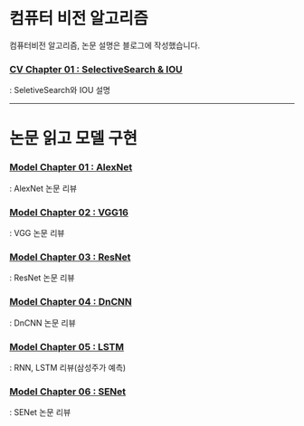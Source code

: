 # 컴퓨터 비전 알고리즘
컴퓨터비전 알고리즘, 논문 설명은 블로그에 작성했습니다.

### [CV Chapter 01 : SelectiveSearch & IOU](https://velog.io/@landsky1234/%EC%BB%B4%ED%93%A8%ED%84%B0%EB%B9%84%EC%A0%841Object-Detection%EC%9D%98-%EC%9D%B4%ED%95%B4)
: SeletiveSearch와 IOU 설명

---

# 논문 읽고 모델 구현

### [Model Chapter 01 : AlexNet](https://velog.io/@landsky1234/AlexNet)
: AlexNet 논문 리뷰

### [Model Chapter 02 : VGG16](https://velog.io/@landsky1234/VGG-%EB%85%BC%EB%AC%B8-%EB%A6%AC%EB%B7%B0-%EC%BD%94%EB%93%9C-%EA%B5%AC%ED%98%84)
: VGG 논문 리뷰

### [Model Chapter 03 : ResNet](https://velog.io/@landsky1234/ResNet)
: ResNet 논문 리뷰

### [Model Chapter 04 : DnCNN](https://velog.io/@landsky1234/DnCNN-%EC%BD%94%EB%93%9C%EA%B5%AC%ED%98%84)
: DnCNN 논문 리뷰

### [Model Chapter 05 : LSTM](https://velog.io/@landsky1234/RNN-LSTM-GRU)
: RNN, LSTM 리뷰(삼성주가 예측)

### [Model Chapter 06 : SENet](https://velog.io/@landsky1234/Squeeze-and-Excitation-Networks)
: SENet 논문 리뷰
